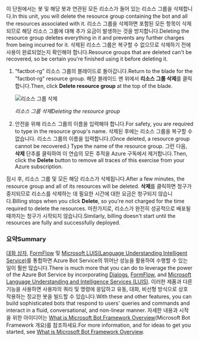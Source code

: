 <span data-ttu-id="cd647-101">이 단원에서는 봇 및 해당 봇과 연관된 모든 리소스가 들어 있는 리소스 그룹을 삭제합니다.</span><span class="sxs-lookup"><span data-stu-id="cd647-101">In this unit, you will delete the resource group containing the bot and all the resources associated with it.</span></span> <span data-ttu-id="cd647-102">리소스 그룹을 삭제하면 포함된 모든 항목이 삭제되므로 해당 리소스 그룹에 대해 추가 요금이 발생하는 것을 방지합니다.</span><span class="sxs-lookup"><span data-stu-id="cd647-102">Deleting the resource group deletes everything in it and prevents any further charges from being incurred for it.</span></span> <span data-ttu-id="cd647-103">삭제된 리소스 그룹은 복구할 수 없으므로 삭제하기 전에 사용이 완료되었는지 확인해야 합니다.</span><span class="sxs-lookup"><span data-stu-id="cd647-103">Resource groups that are deleted can't be recovered, so be certain you're finished using it before deleting it.</span></span>

<!---TODO: Do we need cleanup instructions for free education access?--->

1. <span data-ttu-id="cd647-104">“factbot-rg” 리소스 그룹의 블레이드로 돌아갑니다.</span><span class="sxs-lookup"><span data-stu-id="cd647-104">Return to the blade for the "factbot-rg" resource group.</span></span> <span data-ttu-id="cd647-105">해당 블레이드 맨 위에서 **리소스 그룹 삭제**를 클릭합니다.</span><span class="sxs-lookup"><span data-stu-id="cd647-105">Then, click **Delete resource group** at the top of the blade.</span></span>

    ![리소스 그룹 삭제](../media-draft/9-delete-resource-group.png)

    <span data-ttu-id="cd647-107">_리소스 그룹 삭제_</span><span class="sxs-lookup"><span data-stu-id="cd647-107">_Deleting the resource group_</span></span>

1. <span data-ttu-id="cd647-108">안전을 위해 리소스 그룹의 이름을 입력해야 합니다.</span><span class="sxs-lookup"><span data-stu-id="cd647-108">For safety, you are required to type in the resource group's name.</span></span> <span data-ttu-id="cd647-109">삭제된 후에는 리소스 그룹을 복구할 수 없습니다. 리소스 그룹의 이름을 입력합니다.</span><span class="sxs-lookup"><span data-stu-id="cd647-109">(Once deleted, a resource group cannot be recovered.) Type the name of the resource group.</span></span> <span data-ttu-id="cd647-110">그런 다음, **삭제** 단추를 클릭하여 이 연습의 모든 추적을 Azure 구독에서 제거합니다.</span><span class="sxs-lookup"><span data-stu-id="cd647-110">Then, click the **Delete** button to remove all traces of this exercise from your Azure subscription.</span></span>

<span data-ttu-id="cd647-111">잠시 후, 리소스 그룹 및 모든 해당 리소스가 삭제됩니다.</span><span class="sxs-lookup"><span data-stu-id="cd647-111">After a few minutes, the resource group and all of its resources will be deleted.</span></span> <span data-ttu-id="cd647-112">**삭제**를 클릭하면 청구가 중지되므로 리소스를 삭제하는 데 필요한 시간에 대한 요금은 청구되지 않습니다.</span><span class="sxs-lookup"><span data-stu-id="cd647-112">Billing stops when you click **Delete**, so you're not charged for the time required to delete the resources.</span></span> <span data-ttu-id="cd647-113">마찬가지로, 리소스가 완전히 성공적으로 배포될 때까지는 청구가 시작되지 않습니다.</span><span class="sxs-lookup"><span data-stu-id="cd647-113">Similarly, billing doesn't start until the resources are fully and successfully deployed.</span></span>

### <a name="summary"></a><span data-ttu-id="cd647-114">요약</span><span class="sxs-lookup"><span data-stu-id="cd647-114">Summary</span></span>

<span data-ttu-id="cd647-115">[대화 상자](http://aihelpwebsite.com/Blog/EntryId/9/Introduction-To-Using-Dialogs-With-The-Microsoft-Bot-Framework), [FormFlow](https://blogs.msdn.microsoft.com/uk_faculty_connection/2016/07/14/building-a-microsoft-bot-using-microsoft-bot-framework-using-formflow/) 및 [Microsoft LUIS(Language Understanding Intelligent Service)](https://docs.botframework.com/node/builder/guides/understanding-natural-language/)를 통합하면 Azure Bot Service의 뛰어난 성능을 활용하여 수행할 수 있는 일이 훨씬 많습니다.</span><span class="sxs-lookup"><span data-stu-id="cd647-115">There is much more that you can do to leverage the power of the Azure Bot Service by incorporating [Dialogs](http://aihelpwebsite.com/Blog/EntryId/9/Introduction-To-Using-Dialogs-With-The-Microsoft-Bot-Framework), [FormFlow](https://blogs.msdn.microsoft.com/uk_faculty_connection/2016/07/14/building-a-microsoft-bot-using-microsoft-bot-framework-using-formflow/), and [Microsoft Language Understanding and Intelligence Services (LUIS)](https://docs.botframework.com/node/builder/guides/understanding-natural-language/).</span></span> <span data-ttu-id="cd647-116">이러한 제품과 다른 기능을 사용하면 사용자의 쿼리 및 명령에 응답하고 유동, 대화, 비선형 방식으로 상호 작용하는 정교한 봇을 빌드할 수 있습니다.</span><span class="sxs-lookup"><span data-stu-id="cd647-116">With these and other features, you can build sophisticated bots that respond to users' queries and commands and interact in a fluid, conversational, and non-linear manner.</span></span> <span data-ttu-id="cd647-117">자세한 내용과 시작을 위한 아이디어는 [What is Microsoft Bot Framework Overview](https://blogs.msdn.microsoft.com/uk_faculty_connection/2016/04/05/what-is-microsoft-bot-framework-overview/)(Microsoft Bot Framework 개요)를 참조하세요.</span><span class="sxs-lookup"><span data-stu-id="cd647-117">For more information, and for ideas to get you started, see [What is Microsoft Bot Framework Overview](https://blogs.msdn.microsoft.com/uk_faculty_connection/2016/04/05/what-is-microsoft-bot-framework-overview/).</span></span>